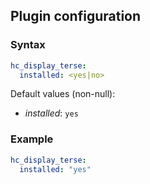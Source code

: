 ## Plugin configuration

### Syntax

```yaml
hc_display_terse:
  installed: <yes|no>
```

Default values (non-null):
* *installed*: `yes`

### Example

```yaml
hc_display_terse:
  installed: "yes"
```
